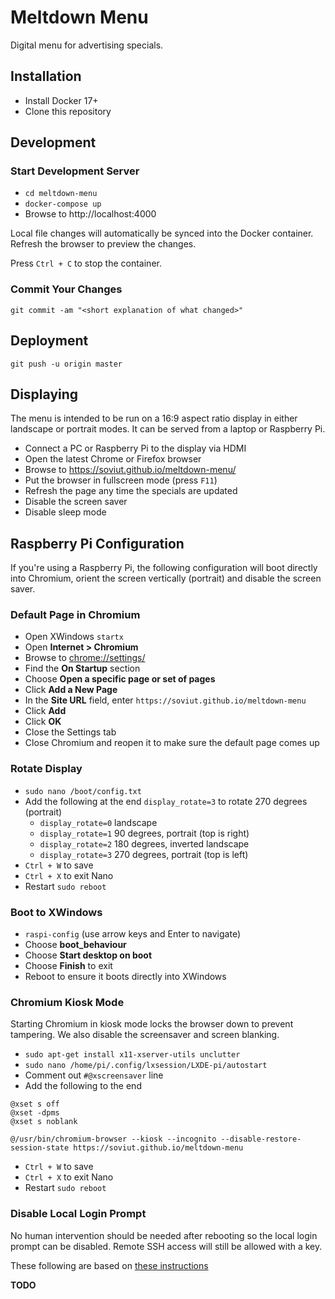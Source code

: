 # Meltdown Menu

Digital menu for advertising specials.

## Installation

- Install Docker 17+
- Clone this repository

## Development

### Start Development Server

- `cd meltdown-menu`
- `docker-compose up`
- Browse to http://localhost:4000

Local file changes will automatically be synced into the Docker container.
Refresh the browser to preview the changes.

Press `Ctrl + C` to stop the container.

### Commit Your Changes

    git commit -am "<short explanation of what changed>"

## Deployment

    git push -u origin master

## Displaying

The menu is intended to be run on a 16:9 aspect ratio display in either 
landscape or portrait modes. It can be served from a laptop or Raspberry Pi.

- Connect a PC or Raspberry Pi to the display via HDMI
- Open the latest Chrome or Firefox browser
- Browse to https://soviut.github.io/meltdown-menu/
- Put the browser in fullscreen mode (press `F11`)
- Refresh the page any time the specials are updated
- Disable the screen saver
- Disable sleep mode

## Raspberry Pi Configuration

If you're using a Raspberry Pi, the following configuration will boot 
directly into Chromium, orient the screen vertically (portrait) and 
disable the screen saver.

### Default Page in Chromium

- Open XWindows `startx`
- Open **Internet > Chromium**
- Browse to [chrome://settings/](chrome://settings/)
- Find the **On Startup** section
- Choose **Open a specific page or set of pages**
- Click **Add a New Page**
- In the **Site URL** field, enter `https://soviut.github.io/meltdown-menu`
- Click **Add**
- Click **OK**
- Close the Settings tab
- Close Chromium and reopen it to make sure the default page comes up

### Rotate Display

- `sudo nano /boot/config.txt`
- Add the following at the end `display_rotate=3` to rotate 270 degrees (portrait)
  - `display_rotate=0` landscape
  - `display_rotate=1` 90 degrees, portrait (top is right)
  - `display_rotate=2` 180 degrees, inverted landscape
  - `display_rotate=3` 270 degrees, portrait (top is left)
- `Ctrl + W` to save
- `Ctrl + X` to exit Nano
- Restart `sudo reboot`

### Boot to XWindows

- `raspi-config` (use arrow keys and Enter to navigate)
- Choose **boot_behaviour**
- Choose **Start desktop on boot**
- Choose **Finish** to exit
- Reboot to ensure it boots directly into XWindows

### Chromium Kiosk Mode

Starting Chromium in kiosk mode locks the browser down to prevent tampering.
We also disable the screensaver and screen blanking.

- `sudo apt-get install x11-xserver-utils unclutter`
- `sudo nano /home/pi/.config/lxsession/LXDE-pi/autostart`
- Comment out `#@xscreensaver` line
- Add the following to the end
```
@xset s off
@xset -dpms
@xset s noblank

@/usr/bin/chromium-browser --kiosk --incognito --disable-restore-session-state https://soviut.github.io/meltdown-menu
```
- `Ctrl + W` to save
- `Ctrl + X` to exit Nano
- Restart `sudo reboot`

### Disable Local Login Prompt

No human intervention should be needed after rebooting so 
the local login prompt can be disabled. Remote SSH access will 
still be allowed with a key.

These following are based on [these instructions](http://raspi.tv/2012/how-to-set-up-keys-and-disable-password-login-for-ssh-on-your-raspberry-pi)

**TODO**
